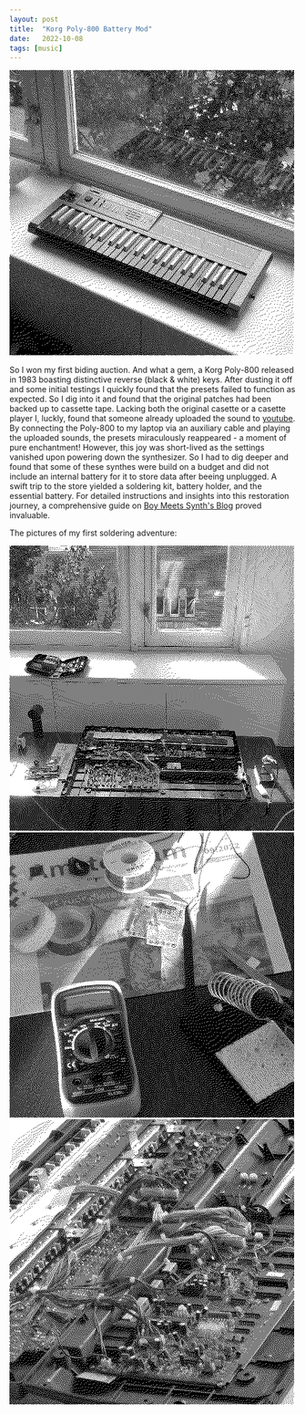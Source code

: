 ```yaml
---
layout: post
title:  "Korg Poly-800 Battery Mod"
date:   2022-10-08
tags: [music]
---
```

![Korg Poly-800](/images/korg.png)

So I won my first biding auction. And what a gem, a Korg Poly-800 released in 1983 boasting distinctive reverse (black & white) keys. After dusting it off and some initial testings I quickly found that the presets failed to function as expected. So I dig into it and found that the original patches had been backed up to cassette tape. Lacking both the original casette or a casette player I, luckly, found that  someone already uploaded the sound to [youtube](https://www.youtube.com/watch?v=cvNvl213EqU). By connecting the Poly-800 to my laptop via an auxiliary cable and playing the uploaded sounds, the presets miraculously reappeared - a moment of pure enchantment! However, this joy was short-lived as the settings vanished upon powering down the synthesizer. So I had to dig deeper and found that some of these synthes were build on a budget and did not include an internal battery for it to store data after beeing unplugged. A swift trip to the store yielded a soldering kit, battery holder, and the essential battery. For detailed instructions and insights into this restoration journey, a comprehensive guide on [Boy Meets Synth's Blog](https://boymeetssynth.blogspot.com/2018/03/korg-poly-800-moog-slayer-filter-and.html) proved invaluable.

The pictures of my first soldering adventure:

![Soldering1](/images/soldering1.png)
![Soldering2](/images/soldering2.png)
![Soldering3](/images/soldering3.png)
